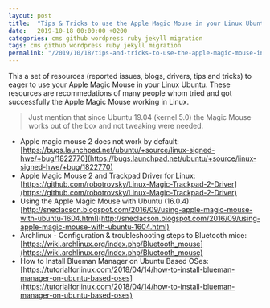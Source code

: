 ```yaml
---
layout: post
title:  "Tips & Tricks to use the Apple Magic Mouse in your Linux Ubuntu"
date:   2019-10-18 00:00:00 +0200
categories: cms github wordpress ruby jekyll migration 
tags: cms github wordpress ruby jekyll migration 
permalink: "/2019/10/18/tips-and-tricks-to-use-the-apple-magic-mouse-in-your-linux-ubuntu"
---
```


This a set of resources (reported issues, blogs, drivers, tips and tricks) to eager to use your Apple Magic Mouse in your Linux Ubuntu.
These resources are recommedations of many people whom tried and got successfully the Apple Magic Mouse working in Linux. 

> Just mention that since Ubuntu 19.04 (kernel 5.0) the Magic Mouse works out of the box and not tweaking were needed.

- Apple magic mouse 2 does not work by default:  
  [https://bugs.launchpad.net/ubuntu/+source/linux-signed-hwe/+bug/1822770](https://bugs.launchpad.net/ubuntu/+source/linux-signed-hwe/+bug/1822770)
- Apple Magic Mouse 2 and Trackpad Driver for Linux:  
  [https://github.com/robotrovsky/Linux-Magic-Trackpad-2-Driver](https://github.com/robotrovsky/Linux-Magic-Trackpad-2-Driver)
- Using the Apple Magic Mouse with Ubuntu (16.0.4):  
  [http://sneclacson.blogspot.com/2016/09/using-apple-magic-mouse-with-ubuntu-1604.html](http://sneclacson.blogspot.com/2016/09/using-apple-magic-mouse-with-ubuntu-1604.html)
- Archlinux - Configuration & troubleshooting steps to Bluetooth mice:  
  [https://wiki.archlinux.org/index.php/Bluetooth_mouse](https://wiki.archlinux.org/index.php/Bluetooth_mouse)
- How to Install Blueman Manager on Ubuntu Based OSes:  
  [https://tutorialforlinux.com/2018/04/14/how-to-install-blueman-manager-on-ubuntu-based-oses](https://tutorialforlinux.com/2018/04/14/how-to-install-blueman-manager-on-ubuntu-based-oses)


